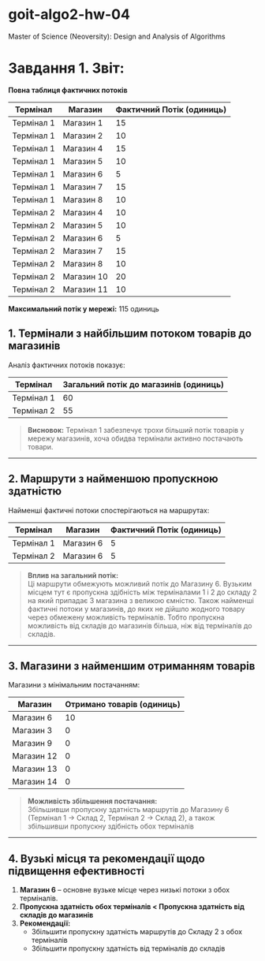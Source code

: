 # goit-algo2-hw-04
Master of Science (Neoversity): Design and Analysis of Algorithms



# Завдання 1. Звіт:
**Повна таблиця фактичних потоків**

| Термінал   | Магазин   | Фактичний Потік (одиниць) |
|------------|-----------|---------------------------|
| Термінал 1 | Магазин 1 | 15 |
| Термінал 1 | Магазин 2 | 10 |
| Термінал 1 | Магазин 4 | 15 |
| Термінал 1 | Магазин 5 | 10 |
| Термінал 1 | Магазин 6 | 5  |
| Термінал 1 | Магазин 7 | 15 |
| Термінал 1 | Магазин 8 | 10 |
| Термінал 2 | Магазин 4 | 10 |
| Термінал 2 | Магазин 5 | 10 |
| Термінал 2 | Магазин 6 | 5  |
| Термінал 2 | Магазин 7 | 15 |
| Термінал 2 | Магазин 8 | 10 |
| Термінал 2 | Магазин 10 | 20 |
| Термінал 2 | Магазин 11 | 10 |
**Максимальний потік у мережі:** 115 одиниць

## 1. Термінали з найбільшим потоком товарів до магазинів

Аналіз фактичних потоків показує:

| Термінал | Загальний потік до магазинів (одиниць) |
|-----------|---------------------------------------|
| Термінал 1 | 60 |
| Термінал 2 | 55 |

> **Висновок:** Термінал 1 забезпечує трохи більший потік товарів у мережу магазинів, хоча обидва термінали активно постачають товари.

---

## 2. Маршрути з найменшою пропускною здатністю

Найменші фактичні потоки спостерігаються на маршрутах:

| Термінал | Магазин | Фактичний Потік (одиниць) |
|-----------|---------|---------------------------|
| Термінал 1 | Магазин 6 | 5 |
| Термінал 2 | Магазин 6 | 5 |

> **Вплив на загальний потік:**  
> Ці маршрути обмежують можливий потік до Магазину 6. Вузьким місцем тут є пропускна здібність між терміналами 1 і 2 до складу 2 на який припадає 3 магазина з великою ємністю. Також найменші фактичні потоки у магазинів, до яких не дійшло жодного товару через обмежену можливість терміналів. Тобто пропускна можливість від складів до магазинів більша, ніж від терміналів до складів.

---

## 3. Магазини з найменшим отриманням товарів

Магазини з мінімальним постачанням:

| Магазин | Отримано товарів (одиниць) |
|---------|---------------------------|
| Магазин 6 | 10 |
| Магазин 3 | 0 |
| Магазин 9 | 0 |
| Магазин 12 | 0 |
| Магазин 13 | 0 |
| Магазин 14 | 0 |

> **Можливість збільшення постачання:**  
> Збільшивши пропускну здатність маршрутів до Магазину 6 (Термінал 1 → Склад 2, Термінал 2  → Склад 2), а також збільшивши пропускну здібність обох терміналів

---

## 4. Вузькі місця та рекомендації щодо підвищення ефективності

1. **Магазин 6** – основне вузьке місце через низькі потоки з обох терміналів.
2. **Пропускна здатність обох терміналів < Пропускна здатність від складів до магазинів**
3. **Рекомендації:**
   - Збільшити пропускну здатність маршрутів до Складу 2 з обох терміналів
   - Збільшити пропускну здатність від терміналів до складів

